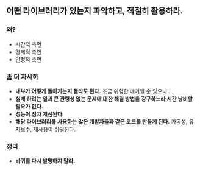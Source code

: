 ## 어떤 라이브러리가 있는지 파악하고, 적절히 활용하라.

### 왜?

- 시간적 측면
- 경제적 측면
- 안정적 측면

### 좀 더 자세히

- __내부가 어떻게 돌아가는지 몰라도 된다.__
  조금 위험한 얘기일 순 있으나…
- __실제 하려는 일과 큰 관령성 없는 문제에 대한 해결 방법을 강구하느라 시간 낭비할 필요가 없다.__
- __성능이 점차 개선된다.__
- __해당 라이브러리를 사용하는 많은 개발자들과 같은 코드를 만들게 된다.__
  가독성, 유지보수, 재사용이 쉬워진다.

### 정리

- __바퀴를 다시 발명하지 말라.__